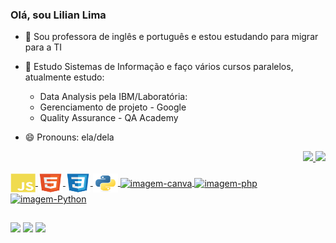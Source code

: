 ### Olá, sou Lilian Lima

- 🔭 Sou professora de inglês e português e estou estudando para migrar para a TI
- 🌱 Estudo Sistemas de Informação e faço vários cursos paralelos, atualmente estudo:
     -   Data Analysis pela IBM/Laboratória:
     -   Gerenciamento de projeto - Google 
     -   Quality Assurance - QA Academy
    
- 😄 Pronouns: ela/dela

<div align="right">
  <a href="https://github.com/LicaCepillo">
  <img height="180em" src="https://github-readme-stats.vercel.app/api?username=licacepillo&show_icons=true&theme=dracula&include_all_commits=true&count_private=true"/>
  <img height="180em" src="https://github-readme-stats.vercel.app/api/top-langs/?username=licacepillo&layout=compact&langs_count=7&theme=dracula"/>
</div>

<div style="display: inline_block"><br>
  <img align="center" alt="imagem-Js" height="30" width="40" src="https://raw.githubusercontent.com/devicons/devicon/master/icons/javascript/javascript-plain.svg">
  <img align="center" alt="imagem-HTML" height="30" width="40" src="https://raw.githubusercontent.com/devicons/devicon/master/icons/html5/html5-original.svg">
  <img align="center" alt="imagem-CSS" height="30" width="40" src="https://raw.githubusercontent.com/devicons/devicon/master/icons/css3/css3-original.svg">
  <img align="center" alt="imagem-Python" height="30" width="40" src="https://raw.githubusercontent.com/devicons/devicon/master/icons/python/python-original.svg">
  <img align="center" alt="imagem-canva" height="30" width="40" src="https://cdn.jsdelivr.net/gh/devicons/devicon/icons/canva/canva-original.svg" />
  <img align="center" alt="imagem-php" height="30" width="40" src="https://cdn.jsdelivr.net/gh/devicons/devicon/icons/php/php-original.svg" />
  <img align="center" alt="imagem-Python" height="30" width="40" src="https://cdn.jsdelivr.net/gh/devicons/devicon/icons/postgresql/postgresql-original-wordmark.svg" /
                 
</div>
 
  ##
  
<div>
  <a href='https://www.linkedin.com/in/lilian-lima-32537b1/' target='_blanck'><img src='https://img.shields.io/badge/LinkedIn-0077B5?style=for-the-badge&logo=linkedin&logoColor=white' target='_blanck'></a>
  <a href='https://www.instagram.com/licacpol/ ' target='_blanck'><img src='https://img.shields.io/badge/Instagram-E4405F?style=for-the-badge&logo=instagram&logoColor=white'></a>
  <a href='https://api.whatsapp.com/send?phone=+351351928035246&text=Hello%20World%21' target='_blanck'><img src='https://img.shields.io/badge/WhatsApp-25D366?style=for-the-badge&logo=whatsapp&logoColor=white' target='_blanck'></a>
  
</div>
